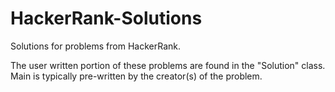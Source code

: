 # HackerRank-Solutions
Solutions for problems from HackerRank.

The user written portion of these problems are found in the "Solution" class. Main is typically pre-written by the creator(s) of the problem.
